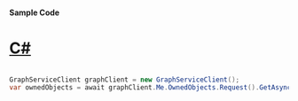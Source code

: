 #### Sample Code
# [C#](#tab/Csharp)

```C#

GraphServiceClient graphClient = new GraphServiceClient();
var ownedObjects = await graphClient.Me.OwnedObjects.Request().GetAsync();

```